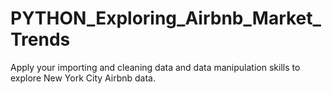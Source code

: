 # PYTHON_Exploring_Airbnb_Market_Trends
Apply your importing and cleaning data and data manipulation skills to explore New York City Airbnb data.
